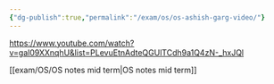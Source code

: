 ```yaml
---
{"dg-publish":true,"permalink":"/exam/os/os-ashish-garg-video/"}
---
```


https://www.youtube.com/watch?v=gal09XXnqhU&list=PLevuEtnAdteQGUlTCdh9a1Q4zN-_hxJQl

[[exam/OS/OS notes mid term\|OS notes mid term]]